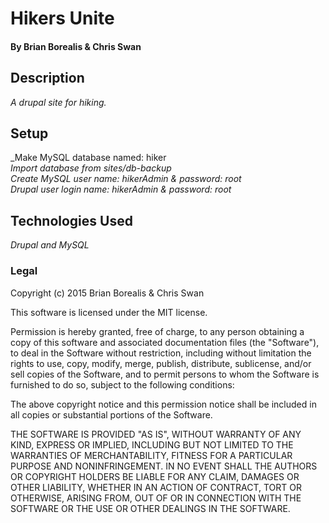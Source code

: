 
# Hikers Unite


#### By Brian Borealis & Chris Swan

## Description

_A drupal site for hiking._

## Setup
_Make MySQL database named: hiker  
_Import database from sites/db-backup_  
_Create MySQL user name: hikerAdmin & password: root_  
_Drupal user login name: hikerAdmin & password: root_


## Technologies Used

_Drupal and MySQL_


### Legal



Copyright (c) 2015 Brian Borealis & Chris Swan

This software is licensed under the MIT license.

Permission is hereby granted, free of charge, to any person obtaining a copy
of this software and associated documentation files (the "Software"), to deal
in the Software without restriction, including without limitation the rights
to use, copy, modify, merge, publish, distribute, sublicense, and/or sell
copies of the Software, and to permit persons to whom the Software is
furnished to do so, subject to the following conditions:

The above copyright notice and this permission notice shall be included in
all copies or substantial portions of the Software.

THE SOFTWARE IS PROVIDED "AS IS", WITHOUT WARRANTY OF ANY KIND, EXPRESS OR
IMPLIED, INCLUDING BUT NOT LIMITED TO THE WARRANTIES OF MERCHANTABILITY,
FITNESS FOR A PARTICULAR PURPOSE AND NONINFRINGEMENT. IN NO EVENT SHALL THE
AUTHORS OR COPYRIGHT HOLDERS BE LIABLE FOR ANY CLAIM, DAMAGES OR OTHER
LIABILITY, WHETHER IN AN ACTION OF CONTRACT, TORT OR OTHERWISE, ARISING FROM,
OUT OF OR IN CONNECTION WITH THE SOFTWARE OR THE USE OR OTHER DEALINGS IN
THE SOFTWARE.
